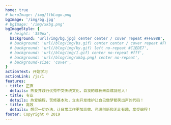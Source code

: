 ```yaml
---
home: true
# heroImage: /img/ltbLogo.png
bgImage: '/img/bg.jpg'
# bgImage: '/img/xkbg.png'
bgImageStyle: {
  # height: '350px',
  background: 'url(/img/bg.jpg) center center / cover repeat #FFE98B',
  # background: 'url(/blog/img/bs.gif) center center / cover repeat #FFE98B',
  # background: 'url(/blog/img/ky.gif) left no-repeat #C1EDE7',
  # background: 'url(/blog/img/1.gif) center no-repeat #fff',
  # background: 'url(/blog/img/xkbg.png) center no-repeat',
  # background-size: 'cover',
}
actionText: 开始学习
actionLink: /js/1
features:
- title: 正直
  details: 热爱并践行优秀中文传统文化，自我的成长来自成就他人！
- title: 专业
  details: 热爱编程，苦修基本功，立志开发维护让自己做梦都笑出声的代码！
- title: 高效
  details: 想尽一切办法，让日常工作更加高效、充满创新和无比有趣，享受编程！
footer: Copyright © 2019
---
```

<script>
export default {
  mounted () {
    var dom = document.getElementsByClassName("theme-container")[0].classList
    dom.add("index-page-class")

    const ifJanchor = document.getElementById("JanchorDown"); 
    ifJanchor && ifJanchor.parentNode.removeChild(ifJanchor);
    let a = document.createElement('a');
    a.id = 'JanchorDown';
    a.className = 'anchor-down';
    document.getElementsByClassName('hero')[0].append(a);
    let targetA = document.getElementById("JanchorDown");
    targetA.addEventListener('click', e => { // 添加点击事件
      this.scrollFn();
    })
  },
  methods: {
    scrollFn() {
      const windowH = document.getElementsByClassName('hero')[0].clientHeight; // 获取窗口高度
      // document.documentElement.scrollTop = windowH; // 滚动条滚动到指定位置
      window.scrollTo({ 
        top: windowH, 
        behavior: "smooth" 
      });
    }
  },
  beforeDestroy() {
    var dom = document.getElementsByClassName("theme-container")[0].classList
    dom.remove("index-page-class")
  }
}
</script>

<style>
.anchor-down {
  display: block;
  margin: 12rem auto 0;
  bottom: 45px;
  width: 20px;
  height: 20px;
  font-size: 34px;
  text-align: center;
  animation: bounce-in 5s 3s infinite;
  position: absolute;
  left: 50%;
  bottom: 30%;
  margin-left: -10px;
  cursor: pointer;
}
@-webkit-keyframes bounce-in{
  0%{transform:translateY(0)}
  20%{transform:translateY(0)}
  50%{transform:translateY(-20px)}
  80%{transform:translateY(0)}
  to{transform:translateY(0)}
}
.anchor-down::before {
  content: "";
  width: 20px;
  height: 20px;
  display: block;
  border-right: 3px solid #fff;
  border-top: 3px solid #fff;
  transform: rotate(135deg);
  position: absolute;
  bottom: 10px;
}
.anchor-down::after {
  content: "";
  width: 20px;
  height: 20px;
  display: block;
  border-right: 3px solid #fff;
  border-top: 3px solid #fff;
  transform: rotate(135deg);
}
</style>
